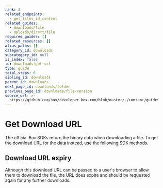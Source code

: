 ```yaml
---
rank: 3
related_endpoints:
  - get_files_id_content
related_guides:
  - downloads/file
  - uploads/direct/file
required_guides: []
related_resources: []
alias_paths: []
category_id: downloads
subcategory_id: null
is_index: false
id: downloads/get-url
type: guide
total_steps: 6
sibling_id: downloads
parent_id: downloads
next_page_id: downloads/folder
previous_page_id: downloads/file-version
source_url: >-
  https://github.com/box/developer.box.com/blob/master/./content/guides/downloads/get-url.md
---
```


# Get Download URL

The official Box SDKs return the binary data when downloading a file. To get the
download URL for the data instead, use the following SDK methods.

<Samples id='get_files_id_content' variant='get_url' >

</Samples>

## Download URL expiry

Although this download URL can be passed to a user's browser to allow them to
download the file, the URL does expire and should be requested again for any
further downloads.

[api]: e://get_files_id_content
